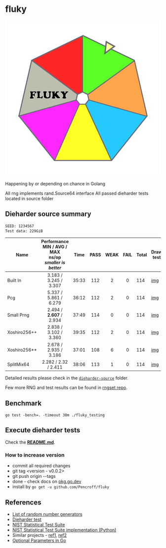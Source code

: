 # fluky

![fluky](./assets/fluky-logo.min.png)


Happening by or depending on chance in Golang

All rng implements rand.Source64 interface
All passed dieharder tests located in source folder

## Dieharder source summary

    SEED: 1234567
    Test data: 229GiB

| Name         | Performance<br/>MIN / AVG / MAX<br/>ns/op<br/>_smaller is better_ | Time  | PASS | WEAK | FAIL | Total | Draw test                              | References                                                                                                                                          |
|--------------|:-----------------------------------------------------------------:|:-----:|:----:|:----:|:----:|:------|----------------------------------------|-----------------------------------------------------------------------------------------------------------------------------------------------------|
| Built In     |                       3.183 / 3.245 / 3.307                       | 35:33 | 112  |  2   |  0   | 114   | [img](out/built-in_source_out.png)     | [Ref](https://pkg.go.dev/math/rand)                                                                                                                 |
| Pcg          |                       5.337 / 5.861 / 6.279                       | 36:12 | 112  |  2   |  0   | 114   | [img](out/pcg_source_out.png)          | [Ref](https://www.pcg-random.org/)                                                                                                                  |
| Small Prng   |                     2.494 / **2.607** / 2.934                     | 37:49 | 114  |  0   |  0   | 114   | [img](out/small-prng_source_out.png)   | [Ref1](https://burtleburtle.net/bob/rand/smallprng.html),<br/>[Ref2](https://www.pcg-random.org/posts/bob-jenkins-small-prng-passes-practrand.html) | 
| Xoshiro256++ |                       2.838 / 3.102 / 3.360                       | 39:35 | 112  |  2   |  0   | 114   | [img](out/xoshiro256pp_source_out.png) | [Ref](https://prng.di.unimi.it/)                                                                                                                    |                                  
| Xoshiro256** |                       2.678 / 2.935 / 3.186                       | 37:01 | 108  |  6   |  0   | 114   | [img](out/xoshiro256ss_source_out.png) | [Ref](https://prng.di.unimi.it/)                                                                                                                    |
| SplitMix64   |                       2.282 / 2.32 / 2.411                        | 38:06 | 113  |  1   |  0   | 114   | [img](out/splitmix64_source_out.png)   | [Ref](https://prng.di.unimi.it/)                                                                                                                    |

Detailed results please check in the [`dieharder-source`](dieharder-source) folder.

Few more RNG and test results can be found in [rngset repo](https://github.com/TyeolRik/rngset).

## Benchmark

    go test -bench=. -timeout 30m ./fluky_testing

## Execute dieharder tests

Check the [**README.md**](./container/README.md).

### How to increase version

* commit all required changes
* git tag \<version - v0.0.2>
* git push origin --tags
* done - check docs on [pkg.go.dev](https://pkg.go.dev/github.com/Pencroff/fluky)
* install by `go get -u github.com/Pencroff/fluky`

## References

* [List of random number generators](https://en.wikipedia.org/wiki/List_of_random_number_generators)
* [Dieharder test](https://webhome.phy.duke.edu/~rgb/General/dieharder.php)
* [NIST Statistical Test Suite](https://csrc.nist.gov/Projects/Random-Bit-Generation/Documentation-and-Software)
* [NIST Statistical Test Suite implementation (Python)](https://github.com/GINARTeam/NIST-statistical-test)
* Similar projects - [ref1](https://github.com/skeeto/rng-go), [ref2](https://github.com/TyeolRik/rngset)
* [Optional Parameters in Go](https://petomalina.medium.com/dealing-with-optional-parameters-in-go-9780f9bfbd1d)
